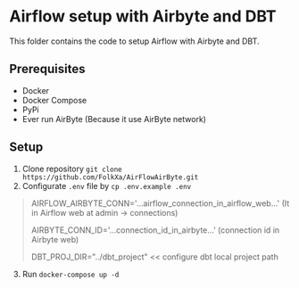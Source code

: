 # Airflow setup with Airbyte and DBT

This folder contains the code to setup Airflow with Airbyte and DBT.

## Prerequisites

- Docker
- Docker Compose
- PyPi
- Ever run AirByte (Because it use AirByte network)

## Setup

1. Clone repository 
`git clone https://github.com/FolkXa/AirFlowAirByte.git`
2. Configurate `.env` file by `cp .env.example .env`

>AIRFLOW_AIRBYTE_CONN='...airflow_connection_in_airflow_web...'  (It in Airflow web at admin -> connections)
>
>AIRBYTE_CONN_ID='...connection_id_in_airbyte...' (connection id in Airbyte web)
>
>DBT_PROJ_DIR="../dbt_project" << configure dbt local project path

3. Run `docker-compose up -d`